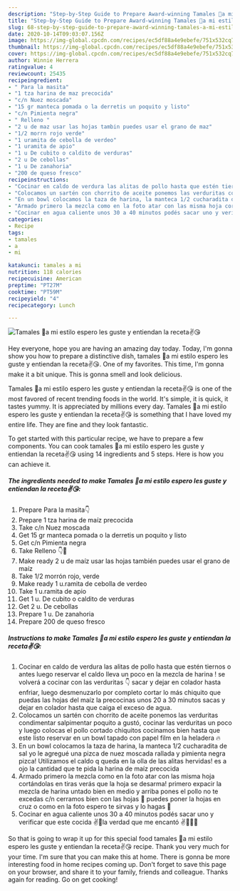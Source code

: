 ```yaml
---
description: "Step-by-Step Guide to Prepare Award-winning Tamales 🌽a mi estilo espero les guste y entiendan la receta✌️😘"
title: "Step-by-Step Guide to Prepare Award-winning Tamales 🌽a mi estilo espero les guste y entiendan la receta✌️😘"
slug: 68-step-by-step-guide-to-prepare-award-winning-tamales-a-mi-estilo-espero-les-guste-y-entiendan-la-receta
date: 2020-10-14T09:03:07.156Z
image: https://img-global.cpcdn.com/recipes/ec5df88a4e9ebefe/751x532cq70/tamales-🌽a-mi-estilo-espero-les-guste-y-entiendan-la-receta✌️😘-foto-principal.jpg
thumbnail: https://img-global.cpcdn.com/recipes/ec5df88a4e9ebefe/751x532cq70/tamales-🌽a-mi-estilo-espero-les-guste-y-entiendan-la-receta✌️😘-foto-principal.jpg
cover: https://img-global.cpcdn.com/recipes/ec5df88a4e9ebefe/751x532cq70/tamales-🌽a-mi-estilo-espero-les-guste-y-entiendan-la-receta✌️😘-foto-principal.jpg
author: Winnie Herrera
ratingvalue: 4
reviewcount: 25435
recipeingredient:
- " Para la masita"
- "1 tza harina de maz precocida"
- "c/n Nuez moscada"
- "15 gr manteca pomada o la derretis un poquito y listo"
- "c/n Pimienta negra"
- " Relleno "
- "2 u de maz usar las hojas tambin puedes usar el grano de maz"
- "1/2 morrn rojo verde"
- "1 uramita de cebolla de verdeo"
- "1 uramita de apio"
- "1 u De cubito o caldito de verduras"
- "2 u De cebollas"
- "1 u De zanahoria"
- "200 de queso fresco"
recipeinstructions:
- "Cocinar en caldo de verdura las alitas de pollo hasta que estén tiernos o antes luego reservar el caldo lleva un poco en la mezcla de harina ! se volverá a cocinar con las verduritas 👇 sacar y dejar en colador hasta enfriar, luego desmenuzarlo por completo cortar lo más chiquito que puedas las hojas del maíz la precocinas unos 20 a 30 minutos sacas y dejar en colador hasta que caiga el exceso de agua."
- "Colocamos un sartén con chorrito de aceite ponemos las verduritas condimentar salpimentar poquito a gustó, cocinar las verduritas un poco y luego colocas el pollo cortado chiquitos cocinamos bien hasta que este listo reservar en un bowl tapado con papel film en la heladera 🔥"
- "En un bowl colocamos la taza de harina, la manteca 1/2 cucharadita de sal yo le agregué una pizca de nuez moscada rallada y pimienta negra pizca! Utilizamos el caldo q queda en la olla de las alitas hervidas! es a ojo la cantidad que te pida la harina de maíz precocida"
- "Armado primero la mezcla como en la foto atar con las misma hoja cortándolas en tiras verás que la hoja se desarma! primero expacir la mezcla de harina untado bien en medio y arriba pones el pollo no te excedas c/n cerramos bien con las hojas 🌽 puedes poner la hojas en cruz o como en la foto espero te sirvas y lo hagas 🤳"
- "Cocinar en agua caliente unos 30 a 40 minutos podés sacar uno y verificar que este cocida ✌️🤙la verdad que me encantó ✌️👏👏👏"
categories:
- Recipe
tags:
- tamales
- a
- mi

katakunci: tamales a mi 
nutrition: 118 calories
recipecuisine: American
preptime: "PT27M"
cooktime: "PT59M"
recipeyield: "4"
recipecategory: Lunch

---
```



![Tamales 🌽a mi estilo espero les guste y entiendan la receta✌️😘](https://img-global.cpcdn.com/recipes/ec5df88a4e9ebefe/751x532cq70/tamales-🌽a-mi-estilo-espero-les-guste-y-entiendan-la-receta✌️😘-foto-principal.jpg)

Hey everyone, hope you are having an amazing day today. Today, I'm gonna show you how to prepare a distinctive dish, tamales 🌽a mi estilo espero les guste y entiendan la receta✌️😘. One of my favorites. This time, I'm gonna make it a bit unique. This is gonna smell and look delicious.

Tamales 🌽a mi estilo espero les guste y entiendan la receta✌️😘 is one of the most favored of recent trending foods in the world. It's simple, it is quick, it tastes yummy. It is appreciated by millions every day. Tamales 🌽a mi estilo espero les guste y entiendan la receta✌️😘 is something that I have loved my entire life. They are fine and they look fantastic.




To get started with this particular recipe, we have to prepare a few components. You can cook tamales 🌽a mi estilo espero les guste y entiendan la receta✌️😘 using 14 ingredients and 5 steps. Here is how you can achieve it.

<!--inarticleads1-->

##### The ingredients needed to make Tamales 🌽a mi estilo espero les guste y entiendan la receta✌️😘:

1. Prepare  Para la masita👇
1. Prepare 1 tza harina de maíz precocida
1. Take c/n Nuez moscada
1. Get 15 gr manteca pomada o la derretis un poquito y listo
1. Get c/n Pimienta negra
1. Take  Relleno 👇🌽
1. Make ready 2 u de maíz usar las hojas también puedes usar el grano de maíz
1. Take 1/2 morrón rojo, verde
1. Make ready 1 u.ramita de cebolla de verdeo
1. Take 1 u.ramita de apio
1. Get 1 u. De cubito o caldito de verduras
1. Get 2 u. De cebollas
1. Prepare 1 u. De zanahoria
1. Prepare 200 de queso fresco




<!--inarticleads2-->

##### Instructions to make Tamales 🌽a mi estilo espero les guste y entiendan la receta✌️😘:

1. Cocinar en caldo de verdura las alitas de pollo hasta que estén tiernos o antes luego reservar el caldo lleva un poco en la mezcla de harina ! se volverá a cocinar con las verduritas 👇 sacar y dejar en colador hasta enfriar, luego desmenuzarlo por completo cortar lo más chiquito que puedas las hojas del maíz la precocinas unos 20 a 30 minutos sacas y dejar en colador hasta que caiga el exceso de agua.
1. Colocamos un sartén con chorrito de aceite ponemos las verduritas condimentar salpimentar poquito a gustó, cocinar las verduritas un poco y luego colocas el pollo cortado chiquitos cocinamos bien hasta que este listo reservar en un bowl tapado con papel film en la heladera 🔥
1. En un bowl colocamos la taza de harina, la manteca 1/2 cucharadita de sal yo le agregué una pizca de nuez moscada rallada y pimienta negra pizca! Utilizamos el caldo q queda en la olla de las alitas hervidas! es a ojo la cantidad que te pida la harina de maíz precocida
1. Armado primero la mezcla como en la foto atar con las misma hoja cortándolas en tiras verás que la hoja se desarma! primero expacir la mezcla de harina untado bien en medio y arriba pones el pollo no te excedas c/n cerramos bien con las hojas 🌽 puedes poner la hojas en cruz o como en la foto espero te sirvas y lo hagas 🤳
1. Cocinar en agua caliente unos 30 a 40 minutos podés sacar uno y verificar que este cocida ✌️🤙la verdad que me encantó ✌️👏👏👏




So that is going to wrap it up for this special food tamales 🌽a mi estilo espero les guste y entiendan la receta✌️😘 recipe. Thank you very much for your time. I'm sure that you can make this at home. There is gonna be more interesting food in home recipes coming up. Don't forget to save this page on your browser, and share it to your family, friends and colleague. Thanks again for reading. Go on get cooking!
